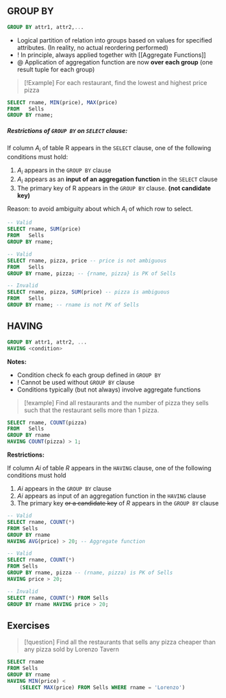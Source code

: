 
## GROUP BY

```sql
GROUP BY attr1, attr2,...
```

- Logical partition of relation into groups based on values for specified attributes. (In reality, no actual reordering performed)
- ! In principle, always applied together with [[Aggregate Functions]]
- @ Application of aggregation function are now **over each group** (one result tuple for each group)

> [!Example]
> For each restaurant, find the lowest and highest price pizza

```sql
SELECT rname, MIN(price), MAX(price)
FROM   Sells
GROUP BY rname;
```

##### Restrictions of `GROUP BY` on `SELECT` clause:

If column $A_i$ of table R appears in the `SELECT` clause, one of the following conditions must hold:
1. $A_i$ appears in the `GROUP BY` clause
2. $A_i$ appears as an **input of an aggregation function** in the `SELECT` clause
3. The primary key of R appears in the `GROUP BY` clause. **(not candidate key)**

Reason: to avoid ambiguity about which $A_i$ of which row to select.

```sql
-- Valid
SELECT rname, SUM(price)
FROM   Sells
GROUP BY rname;

-- Valid
SELECT rname, pizza, price -- price is not ambiguous
FROM   Sells
GROUP BY rname, pizza; -- {rname, pizza} is PK of Sells

-- Invalid
SELECT rname, pizza, SUM(price) -- pizza is ambiguous
FROM   Sells
GROUP BY rname; -- rname is not PK of Sells
```


## HAVING

```sql
GROUP BY attr1, attr2, ...
HAVING <condition>
```

**Notes:**
- Condition check fo each group defined in `GROUP BY`
- ! Cannot be used without `GROUP BY` clause
- Conditions typically (but not always) involve aggregate functions

>[!example]
> Find all restaurants and the number of pizza they sells such that the restaurant sells more than 1 pizza.

```sql
SELECT rname, COUNT(pizza)
FROM   Sells
GROUP BY rname
HAVING COUNT(pizza) > 1;
```

**Restrictions:**

If column _Ai_ of table _R_ appears in the `HAVING` clause, one of the following conditions must hold

1.  _Ai_ appears in the `GROUP BY` clause
2.  _Ai_ appears as input of an aggregation function in the `HAVING` clause
3.  The primary key ~~or a candidate key~~ of _R_ appears in the `GROUP BY` clause

```sql
-- Valid
SELECT rname, COUNT(*) 
FROM Sells
GROUP BY rname 
HAVING AVG(price) > 20; -- Aggregate function

-- Valid
SELECT rname, COUNT(*) 
FROM Sells
GROUP BY rname, pizza -- (rname, pizza) is PK of Sells
HAVING price > 20;

-- Invalid
SELECT rname, COUNT(*) FROM Sells
GROUP BY rname HAVING price > 20;
```



## Exercises

>[!question]
> Find all the restaurants that sells any pizza cheaper than any pizza sold by Lorenzo Tavern

```sql
SELECT rname
FROM Sells
GROUP BY rname
HAVING MIN(price) < 
	(SELECT MAX(price) FROM Sells WHERE rname = 'Lorenzo')
```